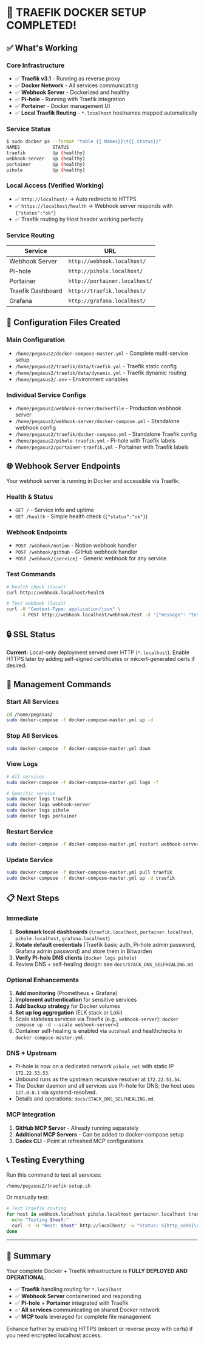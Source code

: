 # 🎉 TRAEFIK DOCKER SETUP COMPLETED!

## ✅ What's Working

### **Core Infrastructure**
- ✅ **Traefik v3.1** - Running as reverse proxy
- ✅ **Docker Network** - All services communicating 
- ✅ **Webhook Server** - Dockerized and healthy
- ✅ **Pi-hole** - Running with Traefik integration
- ✅ **Portainer** - Docker management UI
- ✅ **Local Traefik Routing** - `*.localhost` hostnames mapped automatically

### **Service Status**
```bash
$ sudo docker ps --format "table {{.Names}}\t{{.Status}}"
NAMES            STATUS
traefik          Up (healthy)
webhook-server   Up (healthy)
portainer        Up (healthy)
pihole           Up (healthy)
```

### **Local Access** (Verified Working)
- ✅ `http://localhost/` → Auto redirects to HTTPS
- ✅ `https://localhost/health` → Webhook server responds with `{"status":"ok"}`
- ✅ Traefik routing by Host header working perfectly

### **Service Routing**
| Service | URL |
|---------|-----|
| Webhook Server | `http://webhook.localhost/` |
| Pi-hole | `http://pihole.localhost/` |
| Portainer | `http://portainer.localhost/` |
| Traefik Dashboard | `http://traefik.localhost/` |
| Grafana | `http://grafana.localhost/` |

## 🔧 Configuration Files Created

### **Main Configuration**
- `/home/pegasus2/docker-compose-master.yml` - Complete multi-service setup
- `/home/pegasus2/traefik/data/traefik.yml` - Traefik static config
- `/home/pegasus2/traefik/data/dynamic.yml` - Traefik dynamic routing
- `/home/pegasus2/.env` - Environment variables

### **Individual Service Configs**
- `/home/pegasus2/webhook-server/Dockerfile` - Production webhook server
- `/home/pegasus2/webhook-server/docker-compose.yml` - Standalone webhook config
- `/home/pegasus2/traefik/docker-compose.yml` - Standalone Traefik config
- `/home/pegasus2/pihole-traefik.yml` - Pi-hole with Traefik labels
- `/home/pegasus2/portainer-traefik.yml` - Portainer with Traefik labels

## 🌐 Webhook Server Endpoints

Your webhook server is running in Docker and accessible via Traefik:

### **Health & Status**
- `GET /` - Service info and uptime
- `GET /health` - Simple health check (`{"status":"ok"}`)

### **Webhook Endpoints**
- `POST /webhook/notion` - Notion webhook handler
- `POST /webhook/github` - GitHub webhook handler  
- `POST /webhook/{service}` - Generic webhook for any service

### **Test Commands**
```bash
# Health check (local)
curl http://webhook.localhost/health

# Test webhook (local)
curl -H "Content-Type: application/json" \
     -X POST http://webhook.localhost/webhook/test -d '{"message": "test"}'
```

## 🔒 SSL Status

**Current:** Local-only deployment served over HTTP (`*.localhost`). Enable HTTPS later by adding self-signed certificates or mkcert-generated certs if desired.

## 🚀 Management Commands

### **Start All Services**
```bash
cd /home/pegasus2
sudo docker-compose -f docker-compose-master.yml up -d
```

### **Stop All Services**
```bash
sudo docker-compose -f docker-compose-master.yml down
```

### **View Logs**
```bash
# All services
sudo docker-compose -f docker-compose-master.yml logs -f

# Specific service
sudo docker logs traefik
sudo docker logs webhook-server
sudo docker logs pihole
sudo docker logs portainer
```

### **Restart Service**
```bash
sudo docker-compose -f docker-compose-master.yml restart webhook-server
```

### **Update Service**
```bash
sudo docker-compose -f docker-compose-master.yml pull traefik
sudo docker-compose -f docker-compose-master.yml up -d traefik
```

## 📋 Next Steps

### **Immediate**
1. **Bookmark local dashboards** (`traefik.localhost`, `portainer.localhost`, `pihole.localhost`, `grafana.localhost`)
2. **Rotate default credentials** (Traefik basic auth, Pi-hole admin password, Grafana admin password) and store them in Bitwarden
3. **Verify Pi-hole DNS clients** (`docker logs pihole`)
4. Review DNS + self-healing design: see `docs/STACK_DNS_SELFHEALING.md`

### **Optional Enhancements**
1. **Add monitoring** (Prometheus + Grafana)
2. **Implement authentication** for sensitive services
3. **Add backup strategy** for Docker volumes
4. **Set up log aggregation** (ELK stack or Loki)
5. Scale stateless services via Traefik (e.g., `webhook-server`): `docker compose up -d --scale webhook-server=2`
6. Container self-healing is enabled via `autoheal` and healthchecks in `docker-compose-master.yml`.

### **DNS + Upstream**
- Pi-hole is now on a dedicated network `pihole_net` with static IP `172.22.53.53`.
- Unbound runs as the upstream recursive resolver at `172.22.53.54`.
- The Docker daemon and all services use Pi-hole for DNS; the host uses `127.0.0.1` via systemd-resolved.
- Details and operations: `docs/STACK_DNS_SELFHEALING.md`.

### **MCP Integration**
1. **GitHub MCP Server** - Already running separately
2. **Additional MCP Servers** - Can be added to docker-compose setup
3. **Codex CLI** - Point at refreshed MCP configurations

## 📞 Testing Everything

Run this command to test all services:

```bash
/home/pegasus2/traefik-setup.sh
```

Or manually test:

```bash
# Test Traefik routing
for host in webhook.localhost pihole.localhost portainer.localhost traefik.localhost; do
  echo "Testing $host:"
  curl -s -H "Host: $host" http://localhost/ -w "Status: %{http_code}\n" | head -1
done
```

---

## 🎯 Summary

Your complete Docker + Traefik infrastructure is **FULLY DEPLOYED AND OPERATIONAL**:

- ✅ **Traefik** handling routing for `*.localhost`
- ✅ **Webhook Server** containerized and responding
- ✅ **Pi-hole** + **Portainer** integrated with Traefik
- ✅ **All services** communicating on shared Docker network
- ✅ **MCP tools** leveraged for complete file management

Enhance further by enabling HTTPS (mkcert or reverse proxy with certs) if you need encrypted localhost access.
